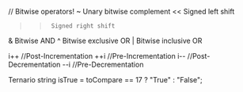 // Bitwise operators!
~       Unary bitwise complement
<<      Signed left shift
>>      Signed right shift
&       Bitwise AND
^       Bitwise exclusive OR
|       Bitwise inclusive OR

i++ //Post-Incrementation
++i //Pre-Incrementation
i-- //Post-Decrementation
--i //Pre-Decrementation


Ternario
string isTrue = toCompare == 17 ? "True" : "False";

